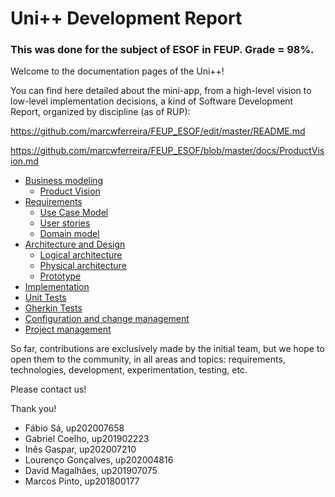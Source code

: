 # Uni++ Development Report

### This was done for the subject of ESOF in FEUP. Grade = 98%.

Welcome to the documentation pages of the Uni++!

You can find here detailed about the mini-app, from a high-level vision to low-level implementation decisions, a kind of Software Development Report, organized by discipline (as of RUP): 

https://github.com/marcwferreira/FEUP_ESOF/edit/master/README.md

https://github.com/marcwferreira/FEUP_ESOF/blob/master/docs/ProductVision.md

* [Business modeling](https://github.com/marcwferreira/FEUP_ESOF/blob/master/docs/ProductVision.md) 
  * [Product Vision](https://github.com/marcwferreira/FEUP_ESOF/blob/master/docs/ProductVision.md)
* [Requirements](https://github.com/marcwferreira/FEUP_ESOF/blob/master/docs/Requirements.md)
  * [Use Case Model](https://github.com/marcwferreira/FEUP_ESOF/blob/master/docs/Requirements.md#use-case-model)
  * [User stories](https://github.com/marcwferreira/FEUP_ESOF/issues)
  * [Domain model](https://github.com/marcwferreira/FEUP_ESOF/blob/master/docs/Requirements.md#domain-model)
* [Architecture and Design](https://github.com/marcwferreira/FEUP_ESOF/blob/master/docs/ArchitectureAndDesign.md)
  * [Logical architecture](https://github.com/marcwferreira/FEUP_ESOF/blob/master/docs/ArchitectureAndDesign.md#logical-architecture)
  * [Physical architecture](hhttps://github.com/marcwferreira/FEUP_ESOF/blob/master/docs/ArchitectureAndDesign.md#physical-architecture)
  * [Prototype](https://github.com/marcwferreira/FEUP_ESOF/blob/master/docs/ArchitectureAndDesign.md#vertical-prototype)
* [Implementation](https://github.com/marcwferreira/FEUP_ESOF/tree/master/src/lib)
* [Unit Tests](https://github.com/marcwferreira/FEUP_ESOF/tree/master/src/test/unit/view/Pages)
* [Gherkin Tests](https://github.com/marcwferreira/FEUP_ESOF/tree/master/src/test_driver)
* [Configuration and change management]()
* [Project management](https://github.com/marcwferreira/FEUP_ESOF/blob/master/docs/ProjectManagement.md#project-management)

So far, contributions are exclusively made by the initial team, but we hope to open them to the community, in all areas and topics: requirements, technologies, development, experimentation, testing, etc.

Please contact us! 

Thank you!

- Fábio Sá, up202007658
- Gabriel Coelho, up201902223
- Inês Gaspar, up202007210
- Lourenço Gonçalves, up202004816
- David Magalhães, up201907075
- Marcos Pinto, up201800177

